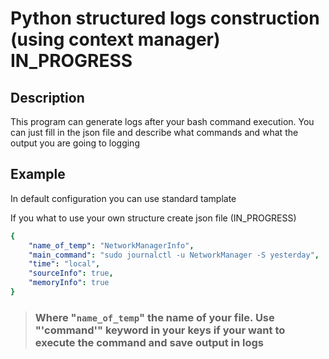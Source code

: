 # Python structured logs construction (using context manager) IN_PROGRESS

## Description

This program can generate logs after your bash command execution. You can just fill in the json file and describe what commands and what the output you are going to logging

## Example

In default configuration you can use standard tamplate

If you what to use your own structure create json file (IN_PROGRESS)

```yaml
{
    "name_of_temp": "NetworkManagerInfo",
    "main_command": "sudo journalctl -u NetworkManager -S yesterday",
    "time": "local",
    "sourceInfo": true,
    "memoryInfo": true
}
```

>  ### Where  "`name_of_temp`"  the name of your file. Use "'command'" keyword in your keys if your want to execute the command and save output in logs
